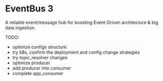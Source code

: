 # EventBus 3
A reliable event/message hub for boosting Event-Driven architecture &amp; big data ingestion.

TODO:
- optimize configs structure
- try k8s, confirm the deployment and config change strategies
- try topic_resolver changes
- optimize producer
- add producer into consumer
- complete app_consumer